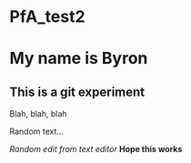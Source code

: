 # PfA_test2

# My name is Byron
## This is a git experiment

Blah, blah, blah

Random text...

*Random edit from text editor*
**Hope this works**
